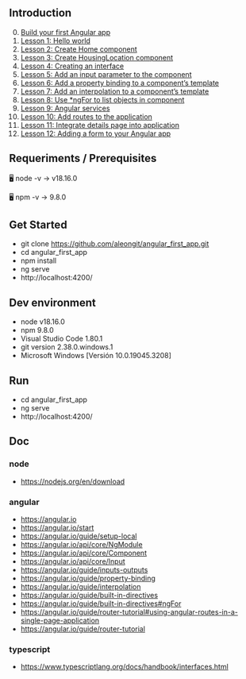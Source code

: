 ## Introduction

0. [Build your first Angular app](md/0.md)
1. [Lesson 1: Hello world](md/1.md)
2. [Lesson 2: Create Home component](md/2.md)
3. [Lesson 3: Create HousingLocation component](md/3.md)
4. [Lesson 4: Creating an interface](md/4.md)
5. [Lesson 5: Add an input parameter to the component](md/5.md)
6. [Lesson 6: Add a property binding to a component’s template](md/6.md)
7. [Lesson 7: Add an interpolation to a component’s template](md/7.md)
8. [Lesson 8: Use *ngFor to list objects in component](md/8.md)
9. [Lesson 9: Angular services](md/9.md)
10. [Lesson 10: Add routes to the application](md/10.md)
11. [Lesson 11: Integrate details page into application](md/11.md)
12. [Lesson 12: Adding a form to your Angular app](md/12.md)



## Requeriments / Prerequisites

🖥️ node -v
→ v18.16.0

🖥️ npm -v
→ 9.8.0



## Get Started

- git clone https://github.com/aleongit/angular_first_app.git
- cd angular_first_app
- npm install
- ng serve
- http://localhost:4200/



## Dev environment

- node v18.16.0
- npm 9.8.0
- Visual Studio Code 1.80.1
- git version 2.38.0.windows.1
- Microsoft Windows [Versión 10.0.19045.3208]




## Run

- cd angular_first_app
- ng serve
- http://localhost:4200/





## Doc

### node
- https://nodejs.org/en/download


### angular
- https://angular.io
- https://angular.io/start
- https://angular.io/guide/setup-local
- https://angular.io/api/core/NgModule
- https://angular.io/api/core/Component
- https://angular.io/api/core/Input
- https://angular.io/guide/inputs-outputs
- https://angular.io/guide/property-binding
- https://angular.io/guide/interpolation
- https://angular.io/guide/built-in-directives
- https://angular.io/guide/built-in-directives#ngFor
- https://angular.io/guide/router-tutorial#using-angular-routes-in-a-single-page-application
- https://angular.io/guide/router-tutorial



### typescript
- https://www.typescriptlang.org/docs/handbook/interfaces.html